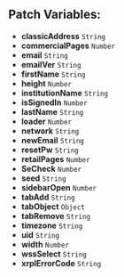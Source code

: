 ## Patch Variables:

* __classicAddress__ ```String```
* __commercialPages__ ```Number```
* __email__ ```String```
* __emailVer__ ```String```
* __firstName__ ```String```
* __height__ ```Number```
* __institutionName__ ```String```
* __isSignedIn__ ```Number```
* __lastName__ ```String```
* __loader__ ```Number```
* __network__ ```String```
* __newEmail__ ```String```
* __resetPw__ ```String```
* __retailPages__ ```Number```
* __SeCheck__ ```Number```
* __seed__ ```String```
* __sidebarOpen__ ```Number```
* __tabAdd__ ```String```
* __tabObject__ ```Object```
* __tabRemove__ ```String```
* __timezone__ ```String```
* __uid__ ```String```
* __width__ ```Number```
* __wssSelect__ ```String```
* __xrplErrorCode__ ```String```


